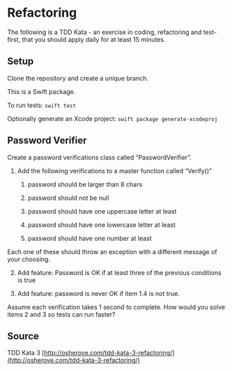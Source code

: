 # Refactoring

The following is a TDD Kata - an exercise in coding, refactoring and test-first, that you should apply daily for at least 15 minutes.

## Setup

Clone the repository and create a unique branch.

This is a Swift package.

To run tests: `swift test`

Optionally generate an Xcode project: `swift package generate-xcodeproj`

## Password Verifier

Create a password verifications class called “PasswordVerifier”.

1. Add the following verifications to a master function called “Verify()”

    1. password should be larger than 8 chars

    2. password should not be null

    3. password should have one uppercase letter at least

    4. password should have one lowercase letter at least

    5. password should have one number at least

Each one of these should throw an exception with a different message of your choosing.

2. Add feature: Password is OK if at least three of the previous conditions is true

3. Add feature: password is never OK if item 1.4 is not true.

Assume each verification takes 1 second to complete. How would you solve items 2 and 3 so tests can run faster?

## Source

TDD Kata 3 [http://osherove.com/tdd-kata-3-refactoring/](http://osherove.com/tdd-kata-3-refactoring/)
